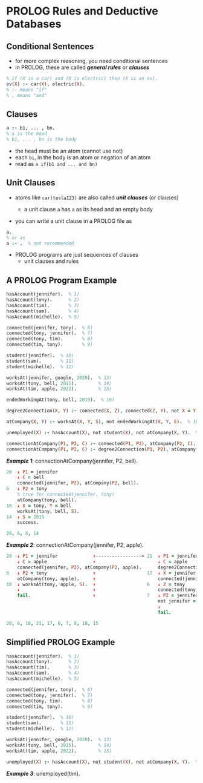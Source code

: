 # PROLOG Rules and Deductive Databases

## Conditional Sentences
- for more complex reasoning, you need conditional sentences
- in PROLOG, these are called ***general rules*** or ***clauses***

```prolog
% if (X is a car) and (X is electric) then (X is an ev).
ev(X) :- car(X), electric(X).
% :- means "if"
% , means "and"
```

## Clauses
```prolog
a :- b1, ... , bn.
% a is the head
% b1, ... , bn is the body
```
- the head must be an atom (cannot use not)
- each ```bi```, in the body is an atom or negation of an atom
- read as ```a if(b1 and ... and bn)``` 

## Unit Clauses
- atoms like ```car(tesla123)``` are also called ***unit clauses*** (or clauses)
  - a unit clause ```a``` has ```a``` as its head and an empty body

- you can write a unit clause in a PROLOG file as
```prolog
a.
% or as
a :- .  % not recommended
```
- PROLOG programs are just sequences of clauses
  - unit clauses and rules

## A PROLOG Program Example
```prolog
hasAccount(jennifer).  % 1)
hasAccount(tony).      % 2)
hasAccount(tim).       % 3) 
hasAccount(sam).       % 4)
hasAccount(michelle).  % 5)

connected(jennifer, tony).  % 6)
connected(tony, jennifer).  % 7)
connected(tony, tim).       % 8)
connected(tim, tony).       % 9)

student(jennifer).  % 10)
student(sam).       % 11) 
student(michelle).  % 12) 

worksAt(jennifer, google, 2020).  % 13)
worksAt(tony, bell, 2015).        % 14)
worksAt(tim, apple, 2022).        % 15)

endedWorkingAt(tony, bell, 2019).  % 16)

degree2Connection(X, Y) :- connected(X, Z), connected(Z, Y), not X = Y.  % 17)

atCompany(X, Y) :- worksAt(X, Y, S), not endedWorkingAt(X, Y, E).  % 18)

unemployed(X) :- hasAccount(X), not student(X), not atCompany(X, Y).  % 19)

connectionAtCompany(P1, P2, C) :- connected(P1, P2), atCompany(P2, C).          % 20)
connectionAtCompany(P1, P2, C) :- degree2Connection(P1, P2), atCompany(P2, C).  % 21)
```

***Example 1***:
connectionAtCompany(jennifer, P2, bell).

```prolog
20  ↓ P1 = jennifer
    ↓ C = bell
    connected(jennifer, P2), atCompany(P2, bell).
6   ↓ P2 = tony
    % true for connected(jennifer, tony)
    atCompany(tony, bell).
18  ↓ X = tony, Y = bell
    worksAt(tony, bell, S).
14  ↓ S = 2015
    success.

20, 6, 8, 14
```

***Example 2***:
connectionAtCompany(jennifer, P2, apple).

```prolog
20  ↓ P1 = jennifer             ↑-----------------> 21  ↓ P1 = jennifer
    ↓ C = apple                 ↑                       ↓ C = apple
    connected(jennifer, P2), atCompany(P2, apple).      degree2Connection(jennifer, P2), atCompany(P2, apple).
6   ↓ P2 = tony                 ↑                   17  ↓ X = jennifer, Y = P2
    atCompany(tony, apple).     ↑                       connected(jennifer, Z), connected(Z, P2), not jennifer = P2, atCompany(P2, apple).
18  ↓ worksAt(tony, apple, S).  ↑                   6   ↓ Z = tony        ↑-----------------------------------------------------------------> 8  ↓ P2 = tim
    ↓                           ↑                       connected(tony, P2), no jennifer = P2, atCompany(P2, apple).                             not jennifer = tim, atCompany(tim, apple).
    fail.                       ↑                   7   ↓ P2 = jennifer   ↑                                                                   18 ↓ X = tim, Y = apple
                                                        not jennifer = jennifer, atCompany(jennifer, apple).                                     worksAt(tim, apple, S).
                                                        ↓                 ↑                                                                   15 ↓ S = 2022
                                                        fail.             ↑                                                                      success.        

20, 6, 18, 21, 17, 6, 7, 8, 18, 15
```

## Simplified PROLOG Example
```prolog
hasAccount(jennifer).  % 1)
hasAccount(tony).      % 2)
hasAccount(tim).       % 3) 
hasAccount(sam).       % 4)
hasAccount(michelle).  % 5)

connected(jennifer, tony).  % 6)
connected(tony, jennifer).  % 7)
connected(tony, tim).       % 8)
connected(tim, tony).       % 9)

student(jennifer).  % 10)
student(sam).       % 11) 
student(michelle).  % 12) 

worksAt(jennifer, google, 2020).  % 13)
worksAt(tony, bell, 2015).        % 14)
worksAt(tim, apple, 2022).        % 15)

unemployed(X) :- hasAccount(X), not student(X), not atCompany(X, Y).  % 19)
```

***Example 3***:
unemployed(tim).
```prolog
```